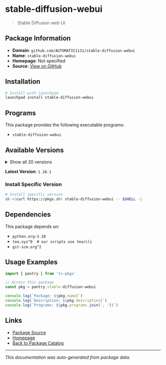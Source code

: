 # stable-diffusion-webui

> Stable Diffusion web UI

## Package Information

- **Domain**: `github.com/AUTOMATIC1111/stable-diffusion-webui`
- **Name**: `stable-diffusion-webui`
- **Homepage**: Not specified
- **Source**: [View on GitHub](https://github.com/pkgxdev/pantry/tree/main/projects/github.com/AUTOMATIC1111/stable-diffusion-webui/package.yml)

## Installation

```bash
# Install with launchpad
launchpad install stable-diffusion-webui
```

## Programs

This package provides the following executable programs:

- `stable-diffusion-webui`

## Available Versions

<details>
<summary>Show all 20 versions</summary>

- `1.10.1`, `1.10.0`, `1.9.4`, `1.9.3`, `1.9.2`
- `1.9.1`, `1.9.0`, `1.8.0`, `1.7.0`, `1.6.0`
- `1.5.2`, `1.5.1`, `1.5.0`, `1.4.0`, `1.3.2`
- `1.3.1`, `1.3.0`, `1.2.1`, `1.2.0`, `1.1.0`

</details>

**Latest Version**: `1.10.1`

### Install Specific Version

```bash
# Install specific version
sh <(curl https://pkgx.sh) stable-diffusion-webui -- $SHELL -i
```

## Dependencies

This package depends on:

- `python.org~3.10`
- `tea.xyz^0  # our scripts use tea/cli`
- `git-scm.org^2`

## Usage Examples

```typescript
import { pantry } from 'ts-pkgx'

// Access this package
const pkg = pantry.stable-diffusion-webui

console.log(`Package: ${pkg.name}`)
console.log(`Description: ${pkg.description}`)
console.log(`Programs: ${pkg.programs.join(', ')}`)
```

## Links

- [Package Source](https://github.com/pkgxdev/pantry/tree/main/projects/github.com/AUTOMATIC1111/stable-diffusion-webui/package.yml)
- [Homepage](#)
- [Back to Package Catalog](../package-catalog.md)

---

*This documentation was auto-generated from package data.*
